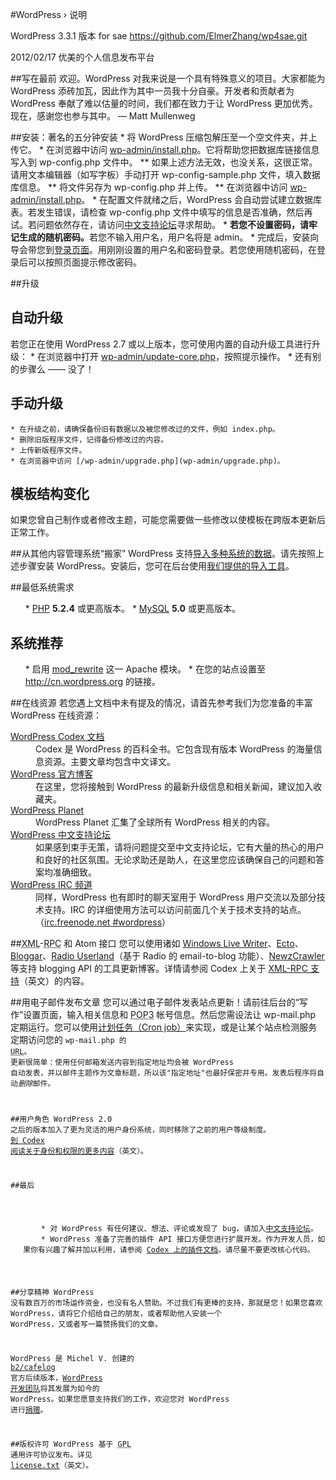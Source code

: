 #WordPress &#8250; 说明

WordPress 3.3.1 版本 for sae
https://github.com/ElmerZhang/wp4sae.git

2012/02/17
优美的个人信息发布平台

##写在最前
欢迎。WordPress 对我来说是一个具有特殊意义的项目。大家都能为 WordPress 添砖加瓦，因此作为其中一员我十分自豪。开发者和贡献者为 WordPress 奉献了难以估量的时间，我们都在致力于让 WordPress 更加优秀。现在，感谢您也参与其中。
&#8212; Matt Mullenweg

##安装：著名的五分钟安装
	* 将 WordPress 压缩包解压至一个空文件夹，并上传它。
	* 在浏览器中访问 [wp-admin/install.php](wp-admin/install.php)。它将帮助您把数据库链接信息写入到 wp-config.php 文件中。
			** 如果上述方法无效，也没关系，这很正常。请用文本编辑器（如写字板）手动打开 wp-config-sample.php 文件，填入数据库信息。
			** 将文件另存为 wp-config.php 并上传。
			** 在浏览器中访问 [wp-admin/install.php](wp-admin/install.php)。
	* 在配置文件就绪之后，WordPress 会自动尝试建立数据库表。若发生错误，请检查 wp-config.php 文件中填写的信息是否准确，然后再试。若问题依然存在，请访问[中文支持论坛](http://zh-cn.forums.wordpress.org/)寻求帮助。
	* <strong>若您不设置密码，请牢记生成的随机密码。</strong>若您不输入用户名，用户名将是 admin。
	* 完成后，安装向导会带您到[登录页面](wp-login.php)。用刚刚设置的用户名和密码登录。若您使用随机密码，在登录后可以按照页面提示修改密码。

##升级
## 自动升级
若您正在使用 WordPress 2.7 或以上版本，您可使用内置的自动升级工具进行升级：
	* 在浏览器中打开 [wp-admin/update-core.php](wp-admin/update-core.php)，按照提示操作。
	* 还有别的步骤么 —— 没了！

## 手动升级
	* 在升级之前，请确保备份旧有数据以及被您修改过的文件，例如 index.php。
	* 删除旧版程序文件，记得备份修改过的内容。
	* 上传新版程序文件。
	* 在浏览器中访问 [/wp-admin/upgrade.php](wp-admin/upgrade.php)。

## 模板结构变化
如果您曾自己制作或者修改主题，可能您需要做一些修改以使模板在跨版本更新后正常工作。

##从其他内容管理系统“搬家”
WordPress 支持<a href="http://codex.wordpress.org/Importing_Content">导入多种系统的数据</a>。请先按照上述步骤安装 WordPress。安装后，您可在后台使用<a href="wp-admin/import.php" title="Import to WordPress">我们提供的导入工具</a>。

##最低系统需求
<ul>
	* <a href="http://php.net/">PHP</a> <strong>5.2.4</strong> 或更高版本。
	* <a href="http://www.mysql.com/">MySQL</a> <strong>5.0</strong> 或更高版本。
</ul>

## 系统推荐
<ul>
	* 启用 <a href="http://httpd.apache.org/docs/2.2/mod/mod_rewrite.html">mod_rewrite</a> 这一 Apache 模块。
	* 在您的站点设置至 <a href="http://cn.wordpress.org/">http://cn.wordpress.org</a> 的链接。
</ul>

##在线资源
若您遇上文档中未有提及的情况，请首先参考我们为您准备的丰富 WordPress 在线资源：
<dl>
	<dt><a href="http://codex.wordpress.org/">WordPress Codex 文档</a></dt>
		<dd>Codex 是 WordPress 的百科全书。它包含现有版本 WordPress 的海量信息资源。主要文章均包含中文译文。</dd>
	<dt><a href="http://wordpress.org/news/">WordPress 官方博客</a></dt>
		<dd>在这里，您将接触到 WordPress 的最新升级信息和相关新闻，建议加入收藏夹。</dd>
	<dt><a href="http://planet.wordpress.org/">WordPress Planet </a></dt>
		<dd>WordPress Planet 汇集了全球所有 WordPress 相关的内容。</dd>
	<dt><a href="http://zh-cn.forums.wordpress.org/forum/issues">WordPress 中文支持论坛</a></dt>
		<dd>如果感到束手无策，请将问题提交至中文支持论坛，它有大量的热心的用户和良好的社区氛围。无论求助还是助人，在这里您应该确保自己的问题和答案均准确细致。</dd>
	<dt><a href="http://codex.wordpress.org/IRC">WordPress IRC 频道</a></dt>
		<dd>同样，WordPress 也有即时的聊天室用于 WordPress 用户交流以及部分技术支持。IRC 的详细使用方法可以访问前面几个关于技术支持的站点。（<a href="irc://irc.freenode.net/wordpress">irc.freenode.net #wordpress</a>）</dd>
</dl>

##<abbr title="eXtensible Markup Language">XML</abbr>-<abbr title="Remote Procedure Call">RPC</abbr> 和 Atom 接口
您可以使用诸如 <a href="http://windowslivewriter.spaces.live.com/">Windows Live Writer</a>、<a href="http://ecto.kung-foo.tv/">Ecto</a>、<a href="http://bloggar.com/">Bloggar</a>、<a href="http://radio.userland.com">Radio Userland</a>（基于 Radio 的 email-to-blog 功能）、<a href="http://www.newzcrawler.com/">NewzCrawler</a> 等支持 blogging API 的工具更新博客。详情请参阅 Codex 上关于 <a href="http://codex.wordpress.org/XML-RPC_Support">XML-RPC 支持</a>（英文）的内容。

##用电子邮件发布文章
您可以通过电子邮件发表站点更新！请前往后台的“写作”设置页面，输入相关信息和 <abbr title="Post Office Protocol 第三版本">POP3</abbr> 帐号信息。然后您需设法让 wp-mail.php</code> 定期运行。您可以使用<a href="http://en.wikipedia.org/wiki/Cron">计划任务（Cron job）</a>来实现，或是让某个站点检测服务定期访问您的 <code>wp-mail.php 的 <abbr title="Uniform Resource Locator">URL</abbr>。
更新很简单：使用任何邮箱发送内容到指定地址均会被 WordPress 自动发表，并以邮件主题作为文章标题，所以该"指定地址"也最好保密并专用。发表后程序将自动<em>删除</em>邮件。

##用户角色
WordPress 2.0 之后的版本加入了更为灵活的用户身份系统，同时移除了之前的用户等级制度。 <a href="http://codex.wordpress.org/Roles_and_Capabilities">到 Codex 阅读关于身份和权限的更多内容</a>（英文）。

##最后
<ul>
	* 对 WordPress 有任何建议、想法、评论或发现了 bug，请加入<a href="http://zh-cn.forums.wordpress.org/">中文支持论坛</a>。
	* WordPress 准备了完善的插件 API 接口方便您进行扩展开发。作为开发人员，如果你有兴趣了解并加以利用，请参阅 <a href="http://codex.wordpress.org/Plugin_API">Codex 上的插件文档</a>。请尽量不要更改核心代码。
</ul>

##分享精神
WordPress 没有数百万的市场运作资金，也没有名人赞助。不过我们有更棒的支持，那就是您！如果您喜欢 WordPress，请将它介绍给自己的朋友，或者帮助他人安装一个 WordPress，又或者写一篇赞扬我们的文章。

WordPress 是 Michel V. 创建的 <a href="http://cafelog.com/">b2/cafelog</a> 官方后续版本，<a href="http://wordpress.org/about/">WordPress 开发团队</a>将其发展为如今的 WordPress。如果您愿意支持我们的工作，欢迎您对 WordPress 进行<a href="http://wordpress.org/donate/">捐赠</a>。

##版权许可
WordPress 基于 <abbr title="GNU Public License">GPL</abbr> 通用许可协议发布。详见 <a href="license.txt">license.txt</a>（英文）。


</body>
</html>
